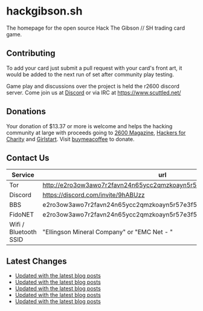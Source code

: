 # hackgibson.sh
The homepage for the open source Hack The Gibson // SH trading card game.


## Contributing

To add your card just submit a pull request with your card's front art, it would be added to the next run of set after community play testing.

Game play and discussions over the project is held the r2600 discord server. Come join us at [Discord](https://discord.com/invite/9hABUzz) or via IRC at https://www.scuttled.net/


## Donations

Your donation of $13.37 or more is welcome and helps the hacking community at large with proceeds going to [2600 Magazine](https://2600.com/), [Hackers for Charity](https://hackersforcharity.org) and [Girlstart](https://girlstart.org).  Visit [buymeacoffee](https://www.buymeacoffee.com/hackgibson.sh) to donate.


## Contact Us

Service | url
-|-
Tor | http://e2ro3ow3awo7r2favn24n65ycc2qmzkoayn5r57e3f56nvjwdcgg32ad.onion
Discord | https://discord.com/invite/9hABUzz
BBS | e2ro3ow3awo7r2favn24n65ycc2qmzkoayn5r57e3f56nvjwdcgg32ad.onion:23
FidoNET | e2ro3ow3awo7r2favn24n65ycc2qmzkoayn5r57e3f56nvjwdcgg32ad.onion:24554
Wifi / Bluetooth SSID | "Ellingson Mineral Company" or "EMC Net - <fidonet address>"

## Latest Changes
<!-- BLOG-POST-LIST:START -->
- [Updated with the latest blog posts](https://github.com/DFW2600/hackgibson.sh/commit/8de64236e9620201b42bf96ffd47b74c8ecdc3df)
- [Updated with the latest blog posts](https://github.com/DFW2600/hackgibson.sh/commit/efeaa296f6abb1108c6f11033eb57c6461134e8e)
- [Updated with the latest blog posts](https://github.com/DFW2600/hackgibson.sh/commit/aa4d9dd955a83d21ba050cdd99b0ccaf69c12872)
- [Updated with the latest blog posts](https://github.com/DFW2600/hackgibson.sh/commit/6c2683eb2d83d7e758ade611c28285959cefba62)
- [Updated with the latest blog posts](https://github.com/DFW2600/hackgibson.sh/commit/cd022381d7332cbd6a7e1829e8c2fc5b4a723ad8)
<!-- BLOG-POST-LIST:END -->
